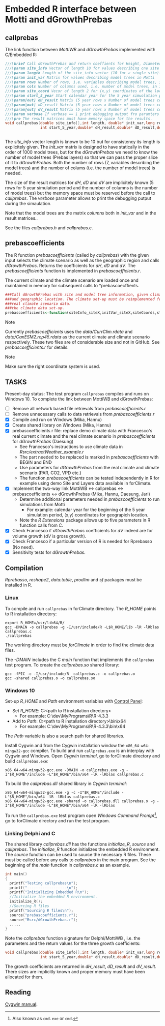 # Embedded R interface between Motti and dGrowthPrebas

## callprebas
The link function between *MottiWB* and *dGrowthPrebas* implemented with C/Embedded R:

```C
///\brief Call dGrowthPrebas and return coeffients for Height, Diameter and Volume growths
///\param site_info Vector of length 10 for values describing one site
///\param length Length of the site_info vector (10 for a single site).
///\param init_var Matrix for values describing model trees in Motti
///\param rows Number of rows, i.e. variables describing model trees, in init_var (should be 7)
///\param cols Number of columns used, i.e. number of model trees, in init_var
///\param site_coord Vecor of length 2 for (x,y) coordinates of the location. Check the coordinate system
///\param start_5_year Start calendar year for the 5 year simuolation period
///\param[out] dH_result Matrix (5 year rows x Number of model trees columns) containing coefficients for Height growth
///\param|out] dD_result Matrix (5 year rows x Number of model trees columns) containing coefficients for Diameter growth
///\param[out] dV_result Matrix (5 year rows x Number of model trees columns) containg coefficients for Volume growth
///\param verbose If verbose == 1 print debugging output fro paramters and result values
///\pre The result matrices must have memory space for the results. 
void callprebas(double site_info[],int length, double* init_var,long rows,long cols,double site_coord[],
                int start_5_year,double* dH_result,double* dD_result,double* dV_result,int verbose)
		
```
The *site_info* vector length is known to be 10 but for consistency its length is explicitely given. 
The *init_var* matrix is designed to have statically in the order of 1000 model trees, but for the 
*dGrowthPrebas* we need to know the number of model trees (Prebas layers) so that we can pass the proper 
slice of it to *dGrowthPrebas*. Both the number of rows (7, variables describing the model trees) 
and the number of colums (i.e. the number of model trees) is needed. 

The size of the result matrices for *dH*, *dD* and *dV* are implicitely known (5 rows for 5 year simulation period 
and the number of columns is the number of model trees) but the memory space must be reserved
before the call to *callprebas*. The *verbose* parameter allows to print the debugging putput during the simaulation. 

Note that the model trees are the matrix *columns* both in *init_var* and in the result matrices..

See the files *callprebas.h* and *callprebas.c*.

## prebascoefficients

The R function *prebascoefficients* (called by *callprebas*) with the given input
selects the climate scenario as well as  the geographic region and
calls *dGrowthPrebas*. Returns the coefficients for *dH*, *dD* and *dV*.
The *prebascoefficients* function is implemented in *prebascoefficients.r*.

The current climate and the climate scenario are loaded once and maintained in memory for subsequent
calls to *prebascoecffients.

```R
###Call dGrowthPrebas with site and model tree information, given climate scenario
###and geographic location. The climate set-up must be reimplemented for the
###real climate scenario data.
###the climate data set-up.
prebascoefficients<-function(siteInfo_siteX,initVar_siteX,siteCoords,startYear_of_simulation,verbose)
```
>[!NOTE]
>Currently *prebascoefficients* uses the *data/CurrClim.rdata* and *data/CanESM2.rcp45.rdata*
>as the current climate and climate scenario respectively. These two files are of considerable size
>and not in GitHub. See *prebascoefficients.r* for details.

>[!NOTE]
>Make sure the right coordinate system is used.

## TASKS
Present-day status: The test program `callprebas` compiles and runs on Windows 10.
To complete the link between MottiWB and dGrowthPrebas:
- [ ] Remove all network based file retrievals from *prebascoefficients.r*
- [ ] Remove unnecessary calls to data retrievals from *prebascoefficients.r*
- [X] Compile and run on Windows (Mika, Hannu)
- [X] Create shared library on Windows (Mika, Hannu)
- [X] prebascoefficients.r file: replace demo climate data with Francesco's real current climate 
     and the real climate scenario in *prebascoefficients* for *dGrowthPrebas* (Daesung)
	- See Francesco's instructions to use climate data in *Rsrc/extractWeather_example.r*
  	- The part needed to be replaced is marked in *prebascoefficients* with BEGIN and END
  	- Use parameters for *dGrowthPrebas* from the real climate and climate scenario (PAR, CO2, VPD etc.)
  	- The function *prebascoefficients* can be tested independently in R for example using demo Site and Layers data available in
  	  forClimate.	
- [X] Implement the two-way link MottiWB &harr; callprebas &harr; prebascoefficients &harr; dGrowthPrebas (Mika, Hannu, Daesung, Jari)   
	- Determine additional parameters needed in *prebascoefficients* to run simulations from Motti
 		- For example: calendar year for the beginning of the 5 year simulation period, (x,y) coordinates for geograpich location.
  	- Note the *R Extensions* package allows up to five parameters in R function calls from C.
- [X] Check Francesco if *dGrowthPrebas* coefficients for *dV* indeed are for volume growth (*dV* is gross growth). 
- [X] Check Francesco if a particular version of R is needed for Rprebasso (No need).
- [X] Sensitivity tests for *dGrowthPrebas*.

## Compilation
*Rprebasso*, *reshape2*, *data.table*, *prodlim* and *sf* packages must be installed in R.

### Linux
To compile and run `callprebas` in forClimate directory. The *R_HOME* points to R installation directory:

	export R_HOME=/usr/lib64/R/
	gcc -DMAIN -o callprebas -g -I/usr/include/R -L$R_HOME/lib -lR -lRblas callprebas.c
	./callprebas

The working directory must be *forClimate* in order to find the climate data files.

The *-DMAIN* includes the C *main* function that implements the `callprebas` test program. To create the *callprebas.so* shared library:
	
	gcc -fPIC -c -I/usr/include/R  callprebas.c -o callprebas.o
	gcc -shared callprebas.o -o callprebas.so

### Windows 10
Set-up *R_HOME* and *Path* environment variables with [Control Panel](https://learn.microsoft.com/en-us/windows/win32/shell/user-environment-variables):

+ Set *R_HOME*: C:\<path to R installation directory\>
	+ For example: C:\dev\MyPrograms\R\R-4.3.3 
+ Add to *Path*: C:\<path to R installation directory\>\bin\x64
	+ For example:  C:\dev\MyPrograms\R\R-4.3.3\bin\x64
   
The *Path* variable is also a search path for shared libraries. 

Install Cygwin and from the Cygwin installation window the `x86_64-w64-mingw32-gcc` compiler. To build and run `callprebas.exe` 
is an interplay with Cygwin and Windows. Open *Cygwin terminal*, go to forClimate directory and build `callprebas.exe`:

	x86_64-w64-mingw32-gcc.exe -DMAIN -o callprebas.exe -g -I"$R_HOME"/include -L"$R_HOME"/bin/x64 -lR -lRblas callprebas.c

To build the *callprebas.dll* shared library in *Cygwin terminal*:

	x86_64-w64-mingw32-gcc.exe -g -c -I"$R_HOME"/include -L"$R_HOME"/bin/x64 -lR -lRblas callprebas.c	
 	x86_64-w64-mingw32-gcc.exe -shared -o callprebas.dll callprebas.o -g -I"$R_HOME"/include -L"$R_HOME"/bin/x64 -lR -lRblas

To run the `callprebas.exe` test program open *Windows Command Prompt[^cmd]*, go to forClimate directory and run the test program.  

### Linking Delphi and C
The shared library *callprebas.dll* has the functions *initialize_R*, *source* and *callprebas*. 
The *initialize_R* function initializes the embedded R environment. The *source* function can be used 
to source the necessary R files. These must be called before any calls to *callprebas* in the main program. 
See the beginning of the *main* function in *callprebas.c* as an example.

```C
int main()
{
  printf("Testing callprebas\n");
  printf("------------------\n");
  printf("Initializing Embedded R\n");
  //Initialize the embedded R environment. 
  initialize_R();
  //Sourcing R files
  printf("Sourcing R files\n");
  source("prebascoefficients.r");
  source("Rsrc/dGrowthPrebas.r");
  .....
}
```

Note the *callprebas* function signature for Delphi/MottiWB , i.e. the parameters and the return values for the 
three growth coefficients:

```C
void callprebas(double site_info[],int length, double* init_var,long rows,long cols,double site_coord[],
                int start_5_year,double* dH_result,double* dD_result,double* dV_result,int verbose)
```

The growth coefficients are returned in *dH_result*, *dD_result* and *dV_result*. There sizes are implicitly known and
proper memory must have been allocated for them.

## Reading
[Cygwin manual](https://cygwin.com/cygwin-ug-net/dll.html).

[^cmd]: Also known as `cmd.exe` or `cmd`.
